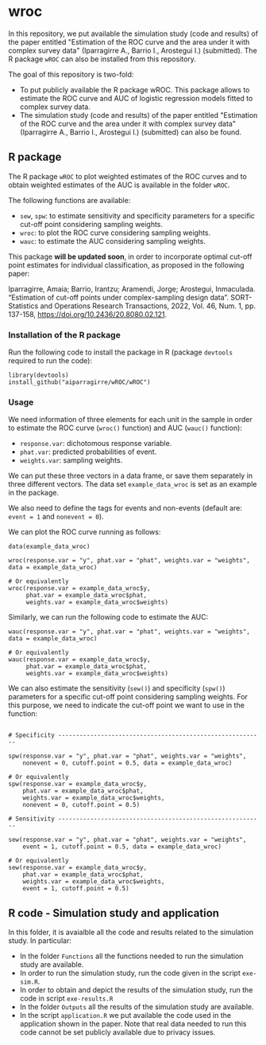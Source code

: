 # wroc

In this repository, we put available the simulation study (code and results) of the paper entitled "Estimation of the ROC curve and the area under it with complex survey data" (Iparragirre A., Barrio I., Arostegui I.) (submitted). The R package `wROC` can also be installed from this repository.

The goal of this repository is two-fold:

- To put publicly available the R package wROC. This package allows to estimate the ROC curve and AUC of logistic regression models fitted to complex survey data.
- The simulation study (code and results) of the paper entitled "Estimation of the ROC curve and the area under it with complex survey data" (Iparragirre A., Barrio I., Arostegui I.) (submitted) can also be found.

## R package

The R package `wROC` to plot weighted estimates of the ROC curves and to obtain weighted estimates of the AUC is available in the folder `wROC`.

The following functions are available:

- `sew`, `spw`: to estimate sensitivity and specificity parameters for a specific cut-off point considering sampling weights.
- `wroc`: to plot the ROC curve considering sampling weights.
- `wauc`: to estimate the AUC considering sampling weights.

This package **will be updated soon**, in order to incorporate optimal cut-off point estimates for individual classification, as proposed in the following paper:

Iparragirre, Amaia; Barrio, Irantzu; Aramendi, Jorge; Arostegui, Inmaculada. “Estimation of cut-off points under complex-sampling design data”. SORT-Statistics and Operations Research Transactions, 2022, Vol. 46, Num. 1, pp. 137-158, https://doi.org/10.2436/20.8080.02.121.


### Installation of the R package

Run the following code to install the package in R (package `devtools` required to run the code):

```{r}
library(devtools)
install_github("aiparragirre/wROC/wROC")
```

### Usage

We need information of three elements for each unit in the sample in order to estimate the ROC curve (`wroc()` function) and AUC (`wauc()` function):

- `response.var`: dichotomous response variable.
- `phat.var`: predicted probabilities of event.
- `weights.var`: sampling weights.

We can put these three vectors in a data frame, or save them separately in three different vectors. The data set `example_data_wroc` is set as an example in the package.

We also need to define the tags for events and non-events (default are: `event = 1` and `nonevent = 0`).

We can plot the ROC curve running as follows:

```{r}
data(example_data_wroc)

wroc(response.var = "y", phat.var = "phat", weights.var = "weights", data = example_data_wroc)

# Or equivalently
wroc(response.var = example_data_wroc$y,
     phat.var = example_data_wroc$phat,
     weights.var = example_data_wroc$weights)
```
Similarly, we can run the following code to estimate the AUC:

```{r}
wauc(response.var = "y", phat.var = "phat", weights.var = "weights", data = example_data_wroc)

# Or equivalently
wauc(response.var = example_data_wroc$y,
     phat.var = example_data_wroc$phat,
     weights.var = example_data_wroc$weights)
```
We can also estimate the sensitivity (`sew()`) and specificity (`spw()`) parameters for a specific cut-off point considering sampling weights. For this purpose, we need to indicate the cut-off point we want to use in the function:

```{r}

# Specificity ----------------------------------------------------------

spw(response.var = "y", phat.var = "phat", weights.var = "weights",
    nonevent = 0, cutoff.point = 0.5, data = example_data_wroc)

# Or equivalently
spw(response.var = example_data_wroc$y,
    phat.var = example_data_wroc$phat,
    weights.var = example_data_wroc$weights,
    nonevent = 0, cutoff.point = 0.5)
   
# Sensitivity ----------------------------------------------------------

sew(response.var = "y", phat.var = "phat", weights.var = "weights",
    event = 1, cutoff.point = 0.5, data = example_data_wroc)

# Or equivalently
sew(response.var = example_data_wroc$y,
    phat.var = example_data_wroc$phat,
    weights.var = example_data_wroc$weights,
    event = 1, cutoff.point = 0.5)
```


## R code - Simulation study and application

In this folder, it is avaialble all the code and results related to the simulation study. In particular:

- In the folder `Functions` all the functions needed to run the simulation study are available.
- In order to run the simulation study, run the code given in the script `exe-sim.R`.
- In order to obtain and depict the results of the simulation study, run the code in script `exe-results.R`
- In the folder `Outputs` all the results of the simulation study are available.
- In the script `application.R` we put available the code used in the application shown in the paper. Note that real data needed to run this code cannot be set publicly available due to privacy issues.
